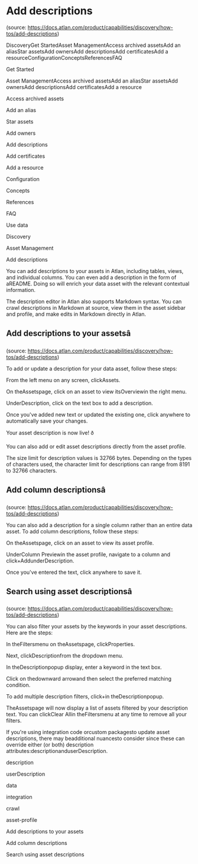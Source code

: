 # Add descriptions
(source: https://docs.atlan.com/product/capabilities/discovery/how-tos/add-descriptions)

DiscoveryGet StartedAsset ManagementAccess archived assetsAdd an aliasStar assetsAdd ownersAdd descriptionsAdd certificatesAdd a resourceConfigurationConceptsReferencesFAQ

Get Started

Asset ManagementAccess archived assetsAdd an aliasStar assetsAdd ownersAdd descriptionsAdd certificatesAdd a resource

Access archived assets

Add an alias

Star assets

Add owners

Add descriptions

Add certificates

Add a resource

Configuration

Concepts

References

FAQ

Use data

Discovery

Asset Management

Add descriptions

You can add descriptions to your assets in Atlan, including tables, views, and individual columns. You can even add a description in the form of aREADME. Doing so will enrich your data asset with the relevant contextual information.

The description editor in Atlan also supports Markdown syntax. You can crawl descriptions in Markdown at source, view them in the asset sidebar and profile, and make edits in Markdown directly in Atlan.



## Add descriptions to your assetsâ
(source: https://docs.atlan.com/product/capabilities/discovery/how-tos/add-descriptions)

To add or update a description for your data asset, follow these steps:

From the left menu on any screen, clickAssets.

On theAssetspage, click on an asset to view itsOverviewin the right menu.

UnderDescription, click on the text box to add a description.

Once you've added new text or updated the existing one, click anywhere to automatically save your changes.

Your asset description is now live! ð

You can also add or edit asset descriptions directly from the asset profile.

The size limit for description values is 32766 bytes. Depending on the types of characters used, the character limit for descriptions can range from 8191 to 32766 characters.



## Add column descriptionsâ
(source: https://docs.atlan.com/product/capabilities/discovery/how-tos/add-descriptions)

You can also add a description for a single column rather than an entire data asset. To add column descriptions, follow these steps:

On theAssetspage, click on an asset to view its asset profile.

UnderColumn Previewin the asset profile, navigate to a column and click+AddunderDescription.

Once you've entered the text, click anywhere to save it.



## Search using asset descriptionsâ
(source: https://docs.atlan.com/product/capabilities/discovery/how-tos/add-descriptions)

You can also filter your assets by the keywords in your asset descriptions. Here are the steps:

In theFiltersmenu on theAssetspage, clickProperties.

Next, clickDescriptionfrom the dropdown menu.

In theDescriptionpopup display, enter a keyword in the text box.

Click on thedownward arrowand then select the preferred matching condition.

To add multiple description filters, click+in theDescriptionpopup.

TheAssetspage will now display a list of assets filtered by your description text. You can clickClear Allin theFiltersmenu at any time to remove all your filters.

If you're using integration code orcustom packagesto update asset descriptions, there may beadditional nuancesto consider since these can override either (or both) description attributes:descriptionanduserDescription.

description

userDescription

data

integration

crawl

asset-profile

Add descriptions to your assets

Add column descriptions

Search using asset descriptions
